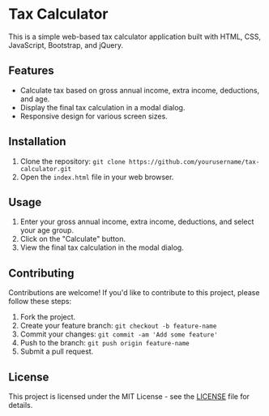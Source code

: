 # Tax Calculator

This is a simple web-based tax calculator application built with HTML, CSS, JavaScript, Bootstrap, and jQuery.

## Features

- Calculate tax based on gross annual income, extra income, deductions, and age.
- Display the final tax calculation in a modal dialog.
- Responsive design for various screen sizes.

## Installation

1. Clone the repository: `git clone https://github.com/yourusername/tax-calculator.git`
2. Open the `index.html` file in your web browser.

## Usage

1. Enter your gross annual income, extra income, deductions, and select your age group.
2. Click on the "Calculate" button.
3. View the final tax calculation in the modal dialog.

## Contributing

Contributions are welcome! If you'd like to contribute to this project, please follow these steps:

1. Fork the project.
2. Create your feature branch: `git checkout -b feature-name`
3. Commit your changes: `git commit -am 'Add some feature'`
4. Push to the branch: `git push origin feature-name`
5. Submit a pull request.

## License

This project is licensed under the MIT License - see the [LICENSE](LICENSE) file for details.


